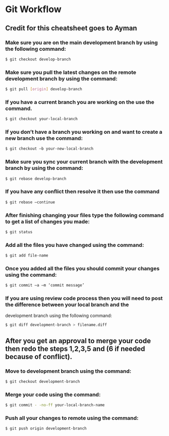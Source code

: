 # Git Workflow
## Credit for this cheatsheet goes to Ayman
### Make sure you are on the main development branch by using the following command:
```sh
$ git checkout develop-branch
```
### Make sure you pull the latest changes on the remote development branch by using the command:
```sh
$ git pull [origin] develop-branch
```
### If you have a current branch you are working on the use the command.
```sh
$ git checkout your-local-branch
```
### If you don’t have a branch you working on and want to create a new branch use the command:
```sh
$ git checkout –b your-new-local-branch
```
### Make sure you sync your current branch with the development branch by using the command:
```sh
$ git rebase develop-branch
```
### If you have any conflict then resolve it then use the command
```sh
$ git rebase –continue
```
### After finishing changing your files type the following command to get a list of changes you made:
```sh
$ git status
```
### Add all the files you have changed using the command:
```sh
$ git add file-name
```
### Once you added all the files you should commit your changes using the command:
```sh
$ git commit –a –m ‘commit message’
```
### If you are using review code process then you will need to post the difference between your local branch and the
development branch using the following command:
```sh
$ git diff development-branch > filename.diff
```
## After you get an approval to merge your code then redo the steps 1,2,3,5 and (6 if needed because of conflict).
### Move to development branch using the command:
```sh
$ git checkout development-branch
```
### Merge your code using the command:
```sh
$ git commit - -no-ff your-local-branch-name
```
### Push all your changes to remote using the command:
```sh
$ git push origin development-branch
```
